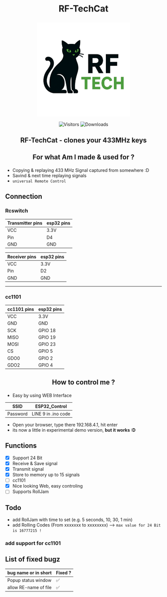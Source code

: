 # <p align="center">RF-TechCat</p>

<p align="center">
  <img src="images/RF-TechCat.png" alt="Logo" width="300"/>
</p>

<p align="center">
  <img src="https://visitor-badge.laobi.icu/badge?page_id=Fattcat.RF-TechCat" alt="Visitors"/>
  <img src="https://img.shields.io/github/downloads/Fattcat/RF-TechCat/total" alt="Downloads"/>
</p>

## <p align="center">RF-TechCat - clones your 433MHz keys</p>

## <p align="center">For what Am I made & used for ?</p>

- Copying & replaying 433 MHz Signal captured from somewhere :D
- Savind & next time replaying signals
- ```universal Remote Control```

## Connection
### Rcswitch

| Transmitter pins | esp32 pins  |
| ---------------  | ----------- |
| VCC              | 3.3V        |
| Pin              | D4          |
| GND              | GND         |

| Receiver pins | esp32 pins  |
| ------------- | ----------- |
| VCC           | 3.3V        |
| Pin           | D2          |
| GND           | GND         |

---

### cc1101
| cc1101 pins | esp32 pins  |
| ----------- | ----------- |
| VCC         | 3.3V        |
| GND         | GND         |
| SCK         | GPIO 18     |
| MISO        | GPIO 19     |
| MOSI        | GPIO  23    |
| CS          | GPIO 5      |
| GDO0        | GPIO 2      |
| GDO2        | GPIO 4      |

## <p align="center">How to control me ?</p>

- Easy by using WEB Interface

| SSID         | ESP32_Control       |
| ------------ | ------------------- |
| Password     | LINE 9 in .ino code |

- Open your browser, type there 192.168.4.1, hit enter
- its now a little in experimental demo version, **but it works :D**

## Functions
  - [x] Support 24 Bit
  - [x] Receive & Save signal
  - [x] Transmit signal
  - [x] Store to memory up to 15 signals
  - [ ] cc1101
  - [x] Nice looking Web, easy controling
  - [ ] Supports RollJam

## Todo
  - add RollJam with time to set (e.g. 5 seconds, 10, 30, 1 min)
  - add Rolling Codes (From xxxxxxx to xxxxxxxx) --> ```max value for 24 Bit is 16777215 !```
  ### add support for cc1101

## List of fixed bugz
| bug name or in short   | Fixed ? | 
| ---------------------- | ------- |
| Popup status window    | ✅     |
| allow RE-name of file  | ✅     |
